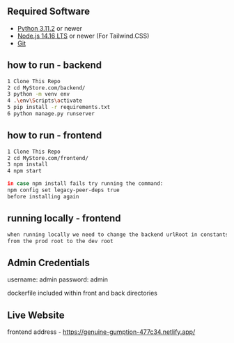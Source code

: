 
## Required Software
- [Python 3.11.2](https://www.python.org/downloads/) or newer
- [Node.js 14.16 LTS](https://nodejs.org/) or newer (For Tailwind.CSS)
- [Git](https://git-scm.com/)


## how to run - backend

```bash
1 Clone This Repo
2 cd MyStore.com/backend/
3 python -m venv env
4 .\env\Scripts\activate
5 pip install -r requirements.txt 
6 python manage.py runserver
```

## how to run - frontend

```bash
1 Clone This Repo
2 cd MyStore.com/frontend/
3 npm install
4 npm start

in case npm install fails try running the command: 
npm config set legacy-peer-deps true 
before installing again
```
## running locally - frontend

```bash
when running locally we need to change the backend urlRoot in constants.service
from the prod root to the dev root
```

## Admin Credentials
username: admin
password: admin

dockerfile included within front and back directories
	
## Live Website 
frontend address - https://genuine-gumption-477c34.netlify.app/
